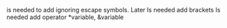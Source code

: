 is needed to add ignoring escape symbols. Later
Is needed add brackets
Is needed add operator *variable, &variable